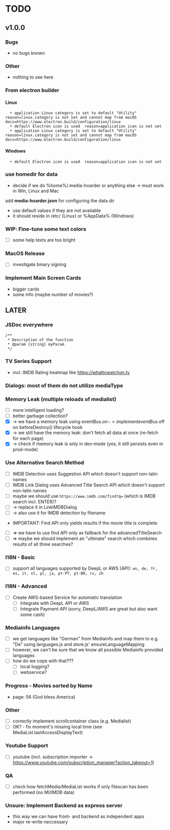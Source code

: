 # TODO

## v1.0.0

### Bugs

- no bugs known

### Other

- nothing to see here

### From electron builder

#### Linux

```text
  • application Linux category is set to default "Utility"  reason=linux.category is not set and cannot map from macOS docs=https://www.electron.build/configuration/linux
  • default Electron icon is used  reason=application icon is not set
  • application Linux category is set to default "Utility"  reason=linux.category is not set and cannot map from macOS docs=https://www.electron.build/configuration/linux
```

#### Windows

```text
  • default Electron icon is used  reason=application icon is not set
```

### use homedir for data

- decide if we do %home%/.media-hoarder or anything else
-> must work in Win, Linux and Mac

add **media-hoarder.json** for configuring the data dir

- use default values if they are not available
- it should reside in /etc/ (Linux) or %AppData% (Windows)

### WIP: Fine-tune some text colors

- [ ] some help texts are too bright

### MacOS Release

- [ ] investigate binary signing

### Implement Main Screen Cards

- bigger cards
- some info (maybe number of movies?)

## LATER

### JSDoc everywhere

```text
/**
 * Description of the function
 * @param {string} myParam
 */
```

### TV Series Support

- incl. IMDB Rating heatmap like <https://whattowatchon.tv>

### Dialogs: most of them do not utilize mediaType

### Memory Leak (multiple reloads of medialist)

- [ ] more intelligent loading?
- [ ] better garbage collection?
- [x] -> we have a memory leak using eventBus.$on -> implement eventBus.$off on beforeDestroy() lifecycle hook
- [x] -> we still have the memory leak: don't fetch all data at once (re-fetch for each page)
- [x] -> check if memory leak is only in dev-mode (yes, it still persists even in prod-mode)

### Use Alternative Search Method

- [ ] IMDB Detection uses Suggestion API which doesn't support non-latin names
- [ ] IMDB Link Dialog uses Advanced Title Search API which doesn't support non-latin names
- [ ] maybe we should use `https://www.imdb.com/find?q=` (which is IMDB search incl. ENTER)?
- [ ] -> replace it in LinkIMDBDialog
- [ ] -> also use it for IMDB detection by filename
- IMPORTANT: Find API only yields results if the movie title is complete
- [ ] => we have to use find API only as fallback for the advancedTitleSearch
- [ ] => maybe we should implement an "ultimate" search which combines results of all three searches?

### I18N - Basic

- [ ] support all languages supported by DeepL or AWS (API): `en, de, fr, es, it, nl, pl, ja, pt-PT, pt-BR, ru, zh`

### I18N - Advanced

- [ ] Create AWS-based Service for automatic translation
  - [ ] Integrate with DeepL API or AWS
  - [ ] Integrate Payment API (sorry, DeepL/AWS are great but also want some cash)

### Mediainfo Languages

- [ ] we get languages like "German" from Mediainfo and map them to e.g. "De" using languages.js and store.js' ensureLanguageMapping
- [ ] however, we can't be sure that we know all possible Mediainfo provided languages
- [ ] how do we cope with that???
  - [ ] local logging?
  - [ ] webservice?

### Progress - Movies sorted by Name

- page: 56 (God bless America)

### Other

- [ ] correctly implement scrollcontainer class (e.g. Medialist)
- [ ] OK? - fix moment's missing local time (see MediaList.lastAccessDisplayText)

### Youtube Support

- [ ] youtube (incl. subscription importer -> <https://www.youtube.com/subscription_manager?action_takeout=1)>

### QA

- [ ] check how fetchMedia/MediaList works if only filescan has been performed (no MI/IMDB data)

### Unsure: Implement Backend as express server

- this way we can have front- and backend as independent apps
- major re-write neccessary
